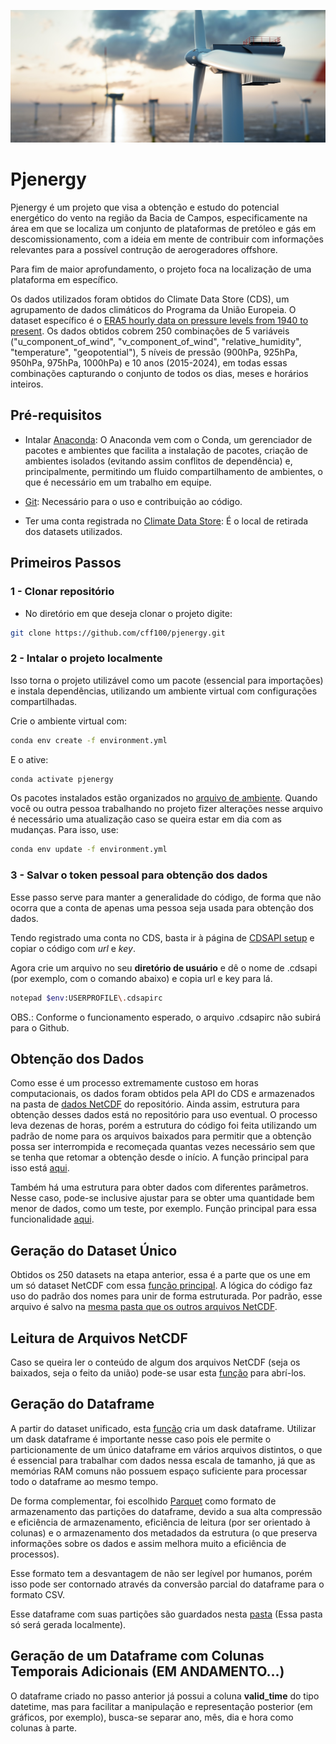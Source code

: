 
![alt text](/tutorials/images/Pasted%20image%2020250308162026.png)

# Pjenergy

Pjenergy é um projeto que visa a obtenção e estudo do potencial energético do vento na região da Bacia de Campos, especificamente na área em que se localiza um conjunto de plataformas de pretóleo e gás em descomissionamento, com a ideia em mente de contribuir com informações relevantes para a possível contrução de aerogeradores offshore. 

Para fim de maior aprofundamento, o projeto foca na localização de uma plataforma em específico.

Os dados utilizados foram obtidos do Climate Data Store (CDS), um agrupamento de dados climáticos do Programa da União Europeia. O dataset específico é o [ERA5 hourly data on pressure levels from 1940 to present](https://cds.climate.copernicus.eu/datasets/reanalysis-era5-pressure-levels?tab=overview). Os dados obtidos cobrem 250 combinações de 5 variáveis ("u_component_of_wind", "v_component_of_wind", "relative_humidity", "temperature", "geopotential"), 5 níveis de pressão (900hPa, 925hPa, 950hPa, 975hPa, 1000hPa) e 10 anos (2015-2024), em todas essas combinações capturando o conjunto de todos os dias, meses e horários inteiros.


## Pré-requisitos

- Intalar [Anaconda](https://anaconda.org/anaconda/anaconda-navigator): O Anaconda vem com o Conda, um gerenciador de pacotes e ambientes que facilita a instalação de pacotes, criação de ambientes isolados (evitando assim conflitos de dependência) e, principalmente, permitindo um fluido compartilhamento de ambientes, o que é necessário em um trabalho em equipe.

- [Git](https://git-scm.com/downloads): Necessário para o uso e contribuição ao código.

- Ter uma conta registrada no [Climate Data Store](https://cds.climate.copernicus.eu/): É o local de retirada dos datasets utilizados.


## Primeiros Passos

### 1 - Clonar repositório

 - No diretório em que deseja clonar o projeto digite:

```bash
git clone https://github.com/cff100/pjenergy.git
```

### 2 - Intalar o projeto localmente

Isso torna o projeto utilizável como um pacote (essencial para importações) e instala dependências, utilizando um ambiente virtual com configurações compartilhadas.

Crie o ambiente virtual com:

```bash
conda env create -f environment.yml
```
E o ative:

```bash
conda activate pjenergy
```

Os pacotes instalados estão organizados no [arquivo de ambiente](environment.yml). Quando você ou outra pessoa trabalhando no projeto fizer alterações nesse arquivo é necessário uma atualização caso se queira estar em dia com as mudanças. Para isso, use:

```bash
conda env update -f environment.yml
```

### 3 - Salvar o token pessoal para obtenção dos dados

Esse passo serve para manter a generalidade do código, de forma que não ocorra que a conta de apenas uma pessoa seja usada para obtenção dos dados.

Tendo registrado uma conta no CDS, basta ir à página de [CDSAPI setup](https://cds.climate.copernicus.eu/how-to-api) e copiar o código com *url* e *key*.

Agora crie um arquivo no seu **diretório de usuário** e dê o nome de .cdsapi (por exemplo, com o comando abaixo) e copia url e key para lá.

```bash
notepad $env:USERPROFILE\.cdsapirc
```

OBS.: Conforme o funcionamento esperado, o arquivo .cdsapirc não subirá para o Github.


## Obtenção dos Dados

Como esse é um processo extremamente custoso em horas computacionais, os dados foram obtidos pela API do CDS e armazenados na pasta de [dados NetCDF](data/nc_files/) do repositório. Ainda assim, estrutura para obtenção desses dados está no repositório para uso eventual. O processo leva dezenas de horas, porém a estrutura do código foi feita utilizando um padrão de nome para os arquivos baixados para permitir que a obtenção possa ser interrompida e recomeçada quantas vezes necessário sem que se tenha que retomar a obtenção desde o início. A função principal para isso está [aqui](src/main/obtem_arquivos_nc_padrao.py). 

Também há uma estrutura para obter dados com diferentes parâmetros. Nesse caso, pode-se inclusive ajustar para se obter uma quantidade bem menor de dados, como um teste, por exemplo. Função principal para essa funcionalidade [aqui](src/main/obtem_arquivos_nc_padrao.py).


## Geração do Dataset Único

Obtidos os 250 datasets na etapa anterior, essa é a parte que os une em um só dataset NetCDF com essa [função principal](src/main/gera_dataset_unico.py). A lógica do código faz uso do padrão dos nomes para unir de forma estruturada. Por padrão, esse arquivo é salvo na [mesma pasta que os outros arquivos NetCDF](data/nc_files/).


## Leitura de Arquivos NetCDF

Caso se queira ler o conteúdo de algum dos arquivos NetCDF (seja os baixados, seja o feito da união) pode-se usar esta [função](src/obtaining_and_manipulating_data/nc_files/ler_nc.py) para abrí-los. 


## Geração do Dataframe

A partir do dataset unificado, esta [função](src/main/gera_dataframe.py) cria um dask dataframe. Utilizar um dask dataframe é importante nesse caso pois ele permite o particionamente de um único dataframe em vários arquivos distintos, o que é essencial para trabalhar com dados nessa escala de tamanho, já que as memórias RAM comuns não possuem espaço suficiente para processar todo o dataframe ao mesmo tempo.

De forma complementar, foi escolhido [Parquet](https://parquet.apache.org/) como formato de armazenamento das partições do dataframe, devido a sua alta compressão e eficiência de armazenamento, eficiência de leitura (por ser orientado à colunas) e o armazenamento dos metadados da estrutura (o que preserva informações sobre os dados e assim melhora muito a eficiência de processos). 

Esse formato tem a desvantagem de não ser legível por humanos, porém isso pode ser contornado através da conversão parcial do dataframe para o formato CSV.

Esse dataframe com suas partições são guardados nesta [pasta](data/dataframes/dataframe_primario) (Essa pasta só será gerada localmente).


## Geração de um Dataframe com Colunas Temporais Adicionais (EM ANDAMENTO...)

O dataframe criado no passo anterior já possui a coluna **valid_time** do tipo datetime, mas para facilitar a manipulação e representação posterior (em gráficos, por exemplo), busca-se separar ano, mês, dia e hora como colunas à parte.